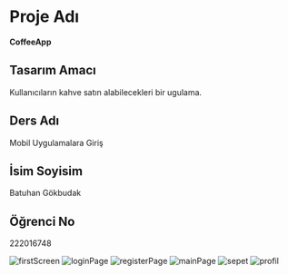 # Proje Adı

 **CoffeeApp**

## Tasarım Amacı

Kullanıcıların kahve satın alabilecekleri bir ugulama.

## Ders Adı

Mobil Uygulamalara Giriş

## İsim Soyisim

Batuhan Gökbudak

## Öğrenci No
222016748


![firstScreen](https://github.com/Batuhangokbudak/CoffeApp/assets/120169258/12ad78d1-4e48-481f-be4d-d9e2290e368e)
![loginPage](https://github.com/Batuhangokbudak/CoffeApp/assets/120169258/c3711128-ac09-4209-a15b-e1a560abcca1)
![registerPage](https://github.com/Batuhangokbudak/CoffeApp/assets/120169258/127d677c-5c5d-4c70-9876-3abb5b900229)
![mainPage](https://github.com/Batuhangokbudak/CoffeApp/assets/120169258/3435f72a-af51-4ca5-ae6c-64bc68cd7f82)
![sepet](https://github.com/Batuhangokbudak/CoffeApp/assets/120169258/2f3229ce-67f9-4c38-8d6e-05bd4ec29b76)
![profil](https://github.com/Batuhangokbudak/CoffeApp/assets/120169258/5edade02-a6a8-4101-aaf1-c7f9ce9b3ced)
